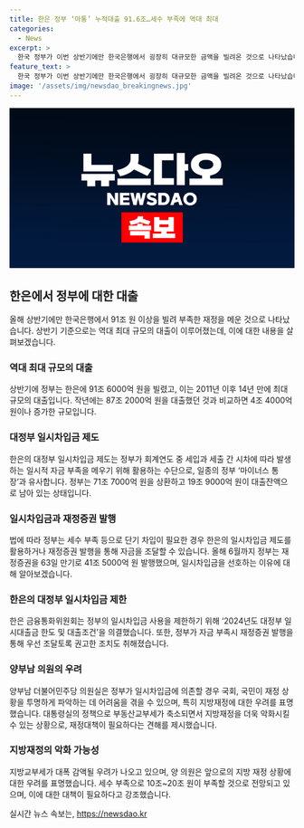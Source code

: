 ```yaml
---
title: 한은 정부 ‘마통’ 누적대출 91.6조…세수 부족에 역대 최대
categories:
  - News
excerpt: >
  한국 정부가 이번 상반기에만 한국은행에서 굉장히 대규모한 금액을 빌려온 것으로 나타났습니다. 이는 2011년 이후 사상 최대 규모로, 지난해에 발생한 세수 부족 사태보다 더 심각한 상황입니다. 정부는 이에 따라 한은에 91조 6000억원을 빌려 전원 이자액은 1291억원으로 집계됐는데, 이 또한 사상 최대 규모입니다. 이번 대규모 세수 부족으로 인한 자금 부족 상황은 국회와 국민의 투명한 이해를 어렵게 할 수 있을 것으로 우려됩니다. 또한, 지방 재정에도 더 많은 영향을 미칠 수 있다고 양 의원은 경고했습니다.
feature_text: >
  한국 정부가 이번 상반기에만 한국은행에서 굉장히 대규모한 금액을 빌려온 것으로 나타났습니다. 이는 2011년 이후 사상 최대 규모로, 지난해에 발생한 세수 부족 사태보다 더 심각한 상황입니다. 정부는 이에 따라 한은에 91조 6000억원을 빌려 전원 이자액은 1291억원으로 집계됐는데, 이 또한 사상 최대 규모입니다. 이번 대규모 세수 부족으로 인한 자금 부족 상황은 국회와 국민의 투명한 이해를 어렵게 할 수 있을 것으로 우려됩니다. 또한, 지방 재정에도 더 많은 영향을 미칠 수 있다고 양 의원은 경고했습니다.
image: '/assets/img/newsdao_breakingnews.jpg'
---
```


<p><img src="/assets/img/newsdao_breakingnews.jpg" alt="cryptoinkorea 속보" /></p>

<h2 data-ke-size="size26">한은에서 정부에 대한 대출</h2>

<p data-ke-size="size16">올해 상반기에만 한국은행에서 91조 원 이상을 빌려 부족한 재정을 메운 것으로 나타났습니다. 상반기 기준으로는 역대 최대 규모의 대출이 이루어졌는데, 이에 대한 내용을 살펴보겠습니다.</p>

<h3>역대 최대 규모의 대출</h3>

<p data-ke-size="size16">상반기에 정부는 한은에 91조 6000억 원을 빌렸고, 이는 2011년 이후 14년 만에 최대 규모의 대출입니다. 작년에는 87조 2000억 원을 대출했던 것과 비교하면 4조 4000억 원이나 증가한 규모입니다.</p>

<h3>대정부 일시차입금 제도</h3>

<p data-ke-size="size16">한은의 대정부 일시차입금 제도는 정부가 회계연도 중 세입과 세출 간 시차에 따라 발생하는 일시적 자금 부족을 메우기 위해 활용하는 수단으로, 일종의 정부 ‘마이너스 통장’과 유사합니다. 정부는 71조 7000억 원을 상환하고 19조 9000억 원이 대출잔액으로 남아 있는 상태입니다.</p>

<h3>일시차입금과 재정증권 발행</h3>

<p data-ke-size="size16">법에 따라 정부는 세수 부족 등으로 단기 차입이 필요한 경우 한은의 일시차입금 제도를 활용하거나 재정증권 발행을 통해 자금을 조달할 수 있습니다. 올해 6월까지 정부는 재정증권을 63일 만기로 41조 5000억 원 발행했으며, 일시차입금을 선호하는 이유에 대해 알아보겠습니다.</p>

<h3>한은의 대정부 일시차입금 제한</h3>

<p data-ke-size="size16">한은 금융통화위원회는 정부의 일시차입금 사용을 제한하기 위해 ‘2024년도 대정부 일시대출금 한도 및 대출조건’을 의결했습니다. 또한, 정부가 자금 부족시 재정증권 발행을 통해 우선 조달토록 권고한 조치도 취해졌습니다.</p>

<h3>양부남 의원의 우려</h3>

<p data-ke-size="size16">양부남 더불어민주당 의원실은 정부가 일시차입금에 의존할 경우 국회, 국민이 재정 상황을 투명하게 파악하는 데 어려움을 겪을 수 있으며, 특히 지방재정에 대한 우려를 표명했습니다. 대통령실의 정책으로 부동산교부세가 축소되면서 지방재정을 더욱 악화시킬 수 있는 상황으로, 재정대책이 필요하다는 견해를 제시했습니다.</p>

<h3>지방재정의 악화 가능성</h3>

<p data-ke-size="size16">지방교부세가 대폭 감액될 우려가 나오고 있으며, 양 의원은 앞으로의 지방 재정 상황에 대한 우려를 표명했습니다. 세수 부족으로 10조~20조 원이 부족할 것으로 전망되고 있으며, 이에 대한 대책이 필요하다고 강조했습니다.</p>
실시간 뉴스 속보는, <a href="https://newsdao.kr" rel="dofollow">https://newsdao.kr</a>


